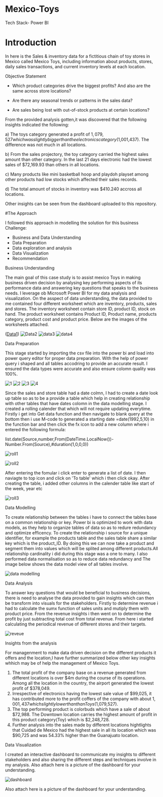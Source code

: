 # Mexico-Toys
Tech Stack- Power BI

# Introduction

In here is the Sales & inventory data for a fictitious chain of toy stores in Mexico called Mexico Toys, including information about products, stores, daily sales transactions, and current inventory levels at each location.

Objective Statement

- Which product categories drive the biggest profits? And also are the same across store locations?

- Are there any seasonal trends or patterns in the sales data?

- Are sales being lost with out-of-stock products at certain locations?

From the provided analysis gotten,it was discovered that the following insights indicated the following:

a) The toys category generated a profit of $1,079,527 which was slightly bigger than the electronics category($1,001,437). The difference was not much in all locations. 

b) From the sales projectory, the toy category carried the highest sales amount than other category. In the last 21 days electronic had the lowest sales of $72,169.93 than others in all locations.

c) Many products like mini basketball hoop and  playdoh playset among other products had low stocks which affected their sales records.

d) The total amount of stocks in inventory was $410.240 accross all locations. 

Other insights can be seen from the dashboard uploaded to this repository.



#The Approach

I followed this approach in modelling the solution for this business Challenge:

- Business and Data Understanding 
- Data Preparation
- Data exploration and analysis
- Data Visualization 
- Recommendation

Business Understanding

The main goal of this case study is to assist mexico Toys in making business driven decision by analysing key performing aspects of its performance data and answering key questions that speaks to the business needs.  I leverage ob Microsoft Power BI for my data analysis and visualization.
On the asspect of data understanding, the data provided to me contained four different worksheet which are inventory, products, sales and stores. The inventory worksheet contain store ID, product ID, stock on hand. The product worksheet contains Product ID, Product name, products category, product cost and product price. Below are the images of the worksheets attached.

([Data1](https://user-images.githubusercontent.com/62305424/158242402-ffec39eb-e3b9-4e36-a1a9-8daf5f9f0f88.PNG))
![Data2](https://user-images.githubusercontent.com/62305424/158242578-f2fe7b5b-3eb4-49a6-a791-da416302286e.PNG)
![data3](https://user-images.githubusercontent.com/62305424/158242616-9e4bc601-7bab-4a50-a12c-fd49a3e1b58e.PNG)
![data4](https://user-images.githubusercontent.com/62305424/158242685-f3208e9b-1156-46bd-92a0-748ca903dc5b.PNG)


Data Preparation

This stage started by importing the csv file into the power bi and load into power query editor for proper data preparation. With the help of power query i shaped and all tables accodring to provide an accurate result. I ensured the data types were accurate and also ensure colomn quality was 100%. 

![1](https://user-images.githubusercontent.com/62305424/158252444-0ed8d373-1493-4e70-b398-b33fc3d4a280.PNG)
![2](https://user-images.githubusercontent.com/62305424/158252476-f848b649-04cc-4971-b224-443363705d18.PNG)
![3](https://user-images.githubusercontent.com/62305424/158252499-e86bea2d-fa09-420d-94c3-c8eecd579350.PNG)
![4](https://user-images.githubusercontent.com/62305424/158252518-089a6c7c-98a4-4de2-b5fb-338e274def47.PNG)


Since the sales and store table had a date colmn, I had to create a date look up table so as to be a provide a table which help in creating relationship with other tables that have dates colomn in the data modelling stage. I created a rolling calender that which will not require updating everytime. Firstly i get into Get data function and then navigate to blank query at the bottom then i use M-code to generated a starting date =date(1992,5,10) in the function bar and then click the fx icon to add a new column where i entered the following formula:

list.date(Source,number,From(DateTime.LocalNow())-Number.From(Source),#duration(1,0,0,0))

![roll1](https://user-images.githubusercontent.com/62305424/158252654-a84627f2-c168-4add-a1ba-4c359090e6b5.PNG)

![roll2](https://user-images.githubusercontent.com/62305424/158252672-2c5e14f4-2a38-4bad-8899-67680d2634f4.PNG)



After entering the fomular i click enter to generate a list of date. I then naviagte to top icon and click on 'To table' which i then click okay. After creating the table, i added other columns in the calender table like start of the week, year etc

![roll3](https://user-images.githubusercontent.com/62305424/158253040-24be6965-6836-411b-b30d-f44a0dd48bb9.PNG)


Data Modelling

To create relationship between the tables i have to connect the tables base on a common relationship or key. Power bi is optimized to work with data models, as they help to organize tables of data so as to redure redundancy and optimize efficency. To create the relationship i source for a unique identifier, for example the products table and the sales table share a similar key which is the product_ID. By doing this we can now take a product and segment them into values which will be splited among different products.All relationship cardinality i did during this stage was a one to many. I also performed data normalisation so as to reduce data redundancy and  The image below shows the data model view of all tables involve.

![data modelling](https://user-images.githubusercontent.com/62305424/158258316-99e6095b-2320-44ba-adff-d4482460692d.PNG)

Data Analysis 

To answer key questions that would be beneficial to business decisions, there is need to analyse the data provided to gain insights which can then be transform into visuals for the stakeholders. Firstly to determine revenue i had to calculate the sumx function of sales units and mutiply them with product price. From the revenue insights i then went on to determine the profit by just subtracting total cost from total revenue. From here i started calculating the periodical revenue of different stores and their targets.

![reveue](https://user-images.githubusercontent.com/62305424/158261627-3f023c34-6b83-47c0-9f00-023765ec1e0f.PNG)

Insights from the analysis

For managenment to make data driven decision  on the different products it offers and the location,I have further summarized below other key insights whhich may be of help the management of Mexico Toys.

1. The total profit of the company base on a revenue generated from different locations is over $4m during the course of its operations. Among all the location in the country, the airport generated the lowest profit of $378,049. 
2. Irrespective of electronics having the lowest sale value of $99,025, it has contributed more to the profit coffers of the company with about $1,001,437 which slightly lower than than Toys($1,079,527).
3. The top performing product is colorbuds which have a sale of about $72,988. The Downtown location carries the highest amount of profit in this product category(Toy) which is $2,248,728. 
4. Further analysis into the sales made by different locations hightlights that Cuidad de Mexico had the highest sale in all its location which was $90,725 and was 54.33% higher than the Guanajuato location.

Data Visualization

I created an interactive dashboard to communicate my insights to different stakeholders and also sharing the different steps and techniques involve in my analysis. 
Also attach here is a picture of the dashboard for your understanding.

![dashboard](https://user-images.githubusercontent.com/62305424/158465620-698d50d7-f9af-4dde-98b8-8e4af74278ec.PNG)

Also attach here is a picture of the dashboard for your understanding.

